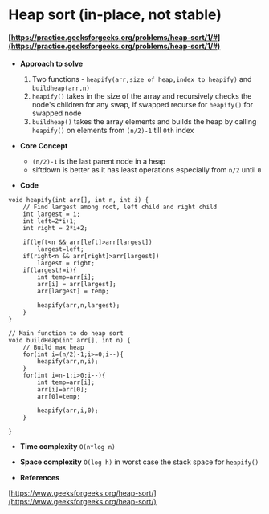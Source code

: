 # Heap sort (in-place, not stable)

#### [https://practice.geeksforgeeks.org/problems/heap-sort/1/#](https://practice.geeksforgeeks.org/problems/heap-sort/1/#)


* **Approach to solve**

  1.  Two functions - ```heapify(arr,size of heap,index to heapify)``` and ```buildheap(arr,n)```
  2.  ```heapify()``` takes in the size of the array and recursively checks the node's children for any swap, if swapped recurse for ```heapify()``` for swapped node
  3.  ```buildheap()``` takes the array elements and builds the heap by calling ```heapify()``` on elements from ```(n/2)-1``` till ```0th``` index

* **Core Concept**

  * ```(n/2)-1``` is the last parent node in a heap
  * siftdown is better as it has least operations especially from ```n/2``` until ```0```

* **Code**

```
void heapify(int arr[], int n, int i) {
    // Find largest among root, left child and right child
    int largest = i;
    int left=2*i+1;
    int right = 2*i+2;
    
    if(left<n && arr[left]>arr[largest])
        largest=left;
    if(right<n && arr[right]>arr[largest])
        largest = right;
    if(largest!=i){
        int temp=arr[i];
        arr[i] = arr[largest];
        arr[largest] = temp;
        
        heapify(arr,n,largest);
    }
}

// Main function to do heap sort
void buildHeap(int arr[], int n) {
    // Build max heap
    for(int i=(n/2)-1;i>=0;i--){
        heapify(arr,n,i);
    }
    for(int i=n-1;i>0;i--){
        int temp=arr[i];
        arr[i]=arr[0];
        arr[0]=temp;
        
        heapify(arr,i,0);
    }
    
}
```

* **Time complexity** ```O(n*log n)```
* **Space complexity** ```O(log h)``` in worst case the stack space for ```heapify()```

* **References**

[https://www.geeksforgeeks.org/heap-sort/](https://www.geeksforgeeks.org/heap-sort/)
